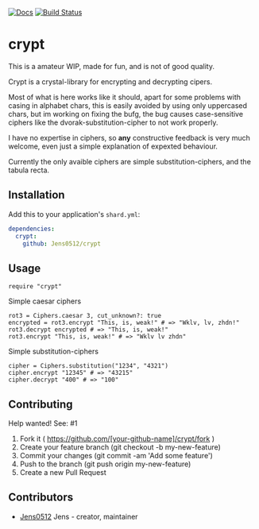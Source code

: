 [![Docs](https://img.shields.io/badge/docs-available-brightgreen.svg)](https://jens0512.github.io/crypt/)
[![Build Status](https://travis-ci.org/Jens0512/crypt.svg?branch=master)](https://travis-ci.org/Jens0512/crypt)

# crypt

This is a amateur WIP, made for fun, and is not of good quality.

Crypt is a crystal-library for encrypting and decrypting cipers.

Most of what is here works like it should, apart for some problems with casing in alphabet chars, this is easily avoided by using only uppercased chars, but im working on fixing the bufg, the bug causes case-sensitive ciphers like the dvorak-substitution-cipher to not work properly.

I have no expertise in ciphers, so **any** constructive feedback is very much welcome, even just a simple explanation of expexted behaviour.

Currently the only avaible ciphers are simple substitution-ciphers, and the tabula recta.
## Installation

Add this to your application's `shard.yml`:

```yaml
dependencies:
  crypt:
    github: Jens0512/crypt
```

## Usage

```crystal
require "crypt"
```

Simple caesar ciphers
```crystal
rot3 = Ciphers.caesar 3, cut_unknown?: true
encrypted = rot3.encrypt "This, is, weak!" # => "Wklv, lv, zhdn!"
rot3.decrypt encrypted # => "This, is, weak!"
rot3.encrypt "This, is, weak!" # => "Wklv lv zhdn"
```

Simple substitution-ciphers
```crystal
cipher = Ciphers.substitution("1234", "4321")
cipher.encrypt "12345" # => "43215"
cipher.decrypt "400" # => "100"
``` 

## Contributing
Help wanted! See: #1

1. Fork it ( https://github.com/[your-github-name]/crypt/fork )
2. Create your feature branch (git checkout -b my-new-feature)
3. Commit your changes (git commit -am 'Add some feature')
4. Push to the branch (git push origin my-new-feature)
5. Create a new Pull Request

## Contributors

- [Jens0512](https://github.com/Jens0512) Jens - creator, maintainer
